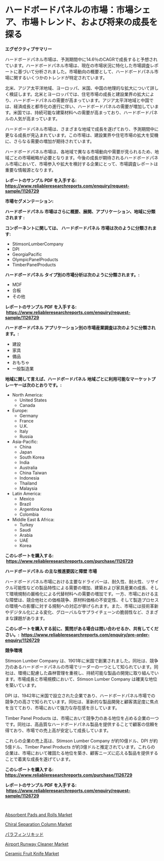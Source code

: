 <p><h1>ハードボードパネルの市場：市場シェア、市場トレンド、および将来の成長を探る</h1></p><p><strong>エグゼクティブサマリー</strong></p>
<p><p>ハードボードパネル市場は、予測期間中に14.6％のCAGRで成長すると予想されています。ハードボードパネル市場は、現在の市場状況に特化した市場調査レポートに基づいて分析されました。市場動向の概要として、ハードボードパネル市場に関するいくつかのトレンドが特定されています。</p><p>北米、アジア太平洋地域、ヨーロッパ、米国、中国の地理的な拡大について詳しく検証します。北米とヨーロッパでは、住宅市場の成長と建設業界の拡大により、ハードボードパネルの需要が高まっています。アジア太平洋地域と中国では、経済成長と都市化の進行に伴い、ハードボードパネルの需要が増加しています。米国では、持続可能な建築材料への需要が高まっており、ハードボードパネルの人気が高まっています。</p><p>ハードボードパネル市場は、さまざまな地域で成長を遂げており、予測期間中に更なる成長が見込まれています。この市場は、建設業界や住宅市場の拡大を契機に、さらなる需要の増加が期待されています。</p><p>ハードボードパネル市場は、各地域で異なる市場動向や需要が見られるため、地域ごとの市場戦略が必要となります。今後の成長が期待されるハードボードパネル市場において、市場参入や拡大を検討する企業にとって、市場調査レポートは重要な情報源となります。</p></p>
<p><strong>レポートのサンプル PDF を入手する: <a href="https://www.reliableresearchreports.com/enquiry/request-sample/1126729">https://www.reliableresearchreports.com/enquiry/request-sample/1126729</a></strong></p>
<p><strong>市場セグメンテーション:</strong></p>
<p><strong> ハードボードパネル 市場はさらに概要、展開、アプリケーション、地域に分類されます :</strong></p>
<p><strong>コンポーネントに関しては、 ハードボードパネル 市場は次のように分類されます: &nbsp;</strong></p>
<p><ul><li>StimsonLumberCompany</li><li>DPI</li><li>GeorgiaPacific</li><li>OlympicPanelProducts</li><li>TimberPanelProducts</li></ul></p>
<p><strong> ハードボードパネル タイプ別の市場分析は次のように分類されます。:</strong></p>
<p><ul><li>MDF</li><li>合板</li><li>その他</li></ul></p>
<p><strong>レポートのサンプル PDF を入手する: &nbsp;<a href="https://www.reliableresearchreports.com/enquiry/request-sample/1126729">https://www.reliableresearchreports.com/enquiry/request-sample/1126729</a></strong></p>
<p><strong> ハードボードパネル アプリケーション別の市場産業調査は次のように分類されます。:</strong></p>
<p><ul><li>建設</li><li>家具</li><li>備品</li><li>おもちゃ</li><li>一般製造業</li></ul></p>
<p><strong>地域に関して言えば、ハードボードパネル 地域ごとに利用可能なマーケットプレーヤーは次のとおりです。:</strong></p>
<p><ul>
    <li>
        North America:
        <ul>
            <li>United States</li>
            <li>Canada</li>
        </ul>
    </li>
    <li>
        Europe:
        <ul>
            <li>Germany</li>
            <li>France</li>
            <li>U.K.</li>
            <li>Italy</li>
            <li>Russia</li>
        </ul>
    </li>
    <li>
        Asia-Pacific:
        <ul>
            <li>China</li>
            <li>Japan</li>
            <li>South Korea</li>
            <li>India</li>
            <li>Australia</li>
            <li>China Taiwan</li>
            <li>Indonesia</li>
            <li>Thailand</li>
            <li>Malaysia</li>
        </ul>
    </li>
    <li>
        Latin America:
        <ul>
            <li>Mexico</li>
            <li>Brazil</li>
            <li>Argentina Korea</li>
            <li>Colombia</li>
        </ul>
    </li>
    <li>
        Middle East & Africa:
        <ul>
            <li>Turkey</li>
            <li>Saudi</li>
            <li>Arabia</li>
            <li>UAE</li>
            <li>Korea</li>
        </ul>
    </li>
    </ul></p>
<p><strong>このレポートを購入する: &nbsp;<a href="https://www.reliableresearchreports.com/purchase/1126729">https://www.reliableresearchreports.com/purchase/1126729</a></strong></p>
<p><strong>ハードボードパネル の主な推進要因と障壁 市場</strong></p>
<p><p>ハードボードパネル市場における主要なドライバーは、耐久性、耐火性、リサイクル可能性などの製品特性による需要の増加、建築および家具産業の成長、そして環境規制の厳格化による代替材料への需要の増加です。一方、市場における主な障壁は、競合他社との価格競争、原材料価格の不安定性、そして製造プロセスの環境への影響に対する規制への対応が挙げられます。また、市場には技術革新やデジタル化による変化、グローバルなサプライチェーンの脆弱性など、さまざまな課題があります。</p></p>
<p><strong>このレポートを購入する前に、質問がある場合は問い合わせるか、共有してください。:&nbsp; <a href="https://www.reliableresearchreports.com/enquiry/pre-order-enquiry/1126729">https://www.reliableresearchreports.com/enquiry/pre-order-enquiry/1126729</a></strong></p>
<p><strong>競争環境</strong></p>
<p><p>Stimson Lumber Company は、1901年に米国で創業されました。同社は、競争力のあるハードボードパネルの市場でリーダーの一つとして知られています。同社は、環境に配慮した森林管理を重視し、持続可能な製品の開発に取り組んでいます。市場成長と市場規模において、Stimson Lumber Company は確実な地位を築いています。</p><p>DPI は、1942年に米国で設立された企業であり、ハードボードパネル市場での競争力の高さで知られています。同社は、革新的な製品開発と顧客満足度に焦点を当てており、市場において強力な存在感を示しています。</p><p>Timber Panel Products は、市場において競争力のある地位を占める企業の一つです。同社は、高品質なハードボードパネル製品を提供することで顧客の信頼を得ており、市場での売上高が安定して成長しています。</p><p>これらの企業の売上高は、Stimson Lumber Company が約10億ドル、DPI が約5億ドル、Timber Panel Products が約3億ドルと推定されています。これらの企業は、市場において確固たる地位を築き、顧客ニーズに応える製品を提供することで着実な成長を遂げています。</p></p>
<p><strong>このレポートを購入する: &nbsp; <a href="https://www.reliableresearchreports.com/purchase/1126729">https://www.reliableresearchreports.com/purchase/1126729</a></strong></p>
<p><strong>レポートのサンプル PDF を入手する: &nbsp;<a href="https://www.reliableresearchreports.com/enquiry/request-sample/1126729">https://www.reliableresearchreports.com/enquiry/request-sample/1126729</a></strong><strong></strong></p>
<p>&nbsp;</p>
<p><p><a href="https://github.com/gdfhhhj/Market-Research-Report-List-3/blob/main/absorbent-pads-and-rolls-market.md">Absorbent Pads and Rolls Market</a></p><p><a href="https://view.publitas.com/reportprime-1/chiral-separation-column-market-with-the-goal-of-estimating-the-market-size-and-future-growth-potential-of-various-market-segments-based-on-component-applications-end-user-and-region/">Chiral Separation Column Market</a></p><p><a href="https://github.com/oqoeusbvpadwjs08/Market-Research-Report-List-1/blob/main/29019673802.md">パラフィンリキッド</a></p><p><a href="https://spotless-saver-8fd.notion.site/Airport-Runway-Cleaner-Market-Provides-a-Comprehensive-Analysis-Including-a-Macro-Overview-of-the-Ma-2dc2dee7fce34430bf07d1ff816489d0">Airport Runway Cleaner Market</a></p><p><a href="https://github.com/julyju69/Market-Research-Report-List-2/blob/main/ceramic-fruit-knife-market.md">Ceramic Fruit Knife Market</a></p></p>